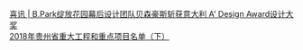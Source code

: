   
[喜讯 | B.Park绽放花园幕后设计团队贝森豪斯斩获意大利 A&#39; Design Award设计大奖](http://www.dianyue.me/archives/316/26py6j5zbzjipb47/)  
[2018年贵州省重大工程和重点项目名单（下）](http://www.dianyue.me/archives/339/jxnw3nqg1qn9fqa9/)